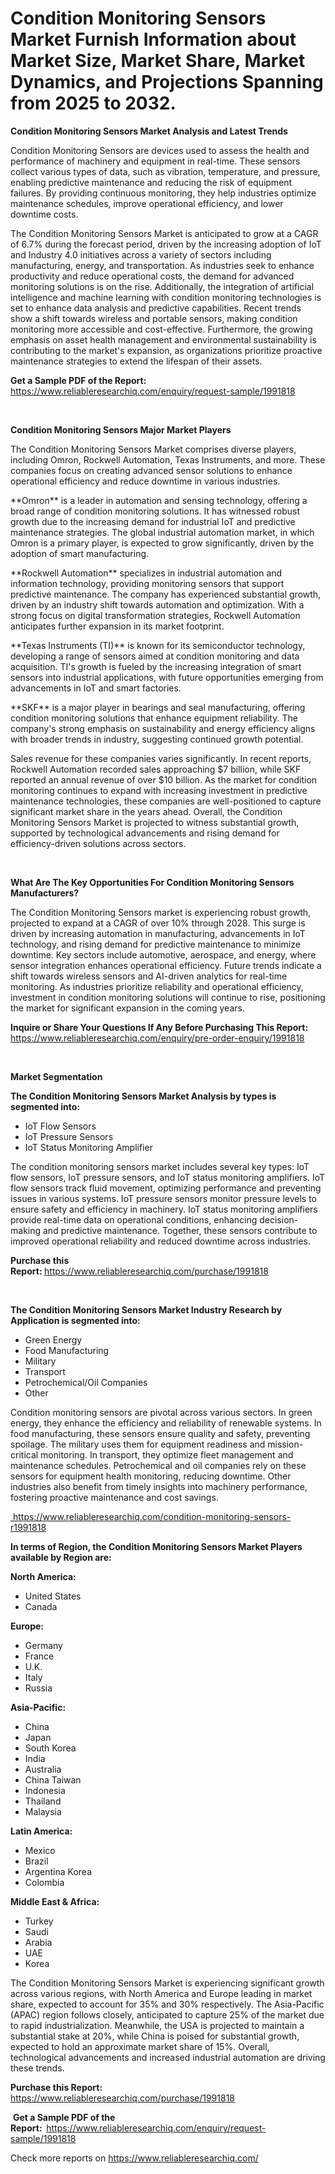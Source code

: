<p><h1>Condition Monitoring Sensors Market Furnish Information about Market Size, Market Share, Market Dynamics, and Projections Spanning from 2025 to 2032.</h1></p><p><strong>Condition Monitoring Sensors Market Analysis and Latest Trends</strong></p>
<p><p>Condition Monitoring Sensors are devices used to assess the health and performance of machinery and equipment in real-time. These sensors collect various types of data, such as vibration, temperature, and pressure, enabling predictive maintenance and reducing the risk of equipment failures. By providing continuous monitoring, they help industries optimize maintenance schedules, improve operational efficiency, and lower downtime costs.</p><p>The Condition Monitoring Sensors Market is anticipated to grow at a CAGR of 6.7% during the forecast period, driven by the increasing adoption of IoT and Industry 4.0 initiatives across a variety of sectors including manufacturing, energy, and transportation. As industries seek to enhance productivity and reduce operational costs, the demand for advanced monitoring solutions is on the rise. Additionally, the integration of artificial intelligence and machine learning with condition monitoring technologies is set to enhance data analysis and predictive capabilities. Recent trends show a shift towards wireless and portable sensors, making condition monitoring more accessible and cost-effective. Furthermore, the growing emphasis on asset health management and environmental sustainability is contributing to the market's expansion, as organizations prioritize proactive maintenance strategies to extend the lifespan of their assets.</p></p>
<p><strong>Get a Sample PDF of the Report:&nbsp;</strong> <a href="https://www.reliableresearchiq.com/enquiry/request-sample/1991818?utm_campaign=3202&utm_medium=2&utm_source=Github&utm_content=ia&utm_term=06042025&utm_id=condition-monitoring-sensors">https://www.reliableresearchiq.com/enquiry/request-sample/1991818</a></p>
<p>&nbsp;</p>
<p><strong>Condition Monitoring Sensors Major Market Players</strong></p>
<p><p>The Condition Monitoring Sensors Market comprises diverse players, including Omron, Rockwell Automation, Texas Instruments, and more. These companies focus on creating advanced sensor solutions to enhance operational efficiency and reduce downtime in various industries.</p><p>**Omron** is a leader in automation and sensing technology, offering a broad range of condition monitoring solutions. It has witnessed robust growth due to the increasing demand for industrial IoT and predictive maintenance strategies. The global industrial automation market, in which Omron is a primary player, is expected to grow significantly, driven by the adoption of smart manufacturing.</p><p>**Rockwell Automation** specializes in industrial automation and information technology, providing monitoring sensors that support predictive maintenance. The company has experienced substantial growth, driven by an industry shift towards automation and optimization. With a strong focus on digital transformation strategies, Rockwell Automation anticipates further expansion in its market footprint.</p><p>**Texas Instruments (TI)** is known for its semiconductor technology, developing a range of sensors aimed at condition monitoring and data acquisition. TI's growth is fueled by the increasing integration of smart sensors into industrial applications, with future opportunities emerging from advancements in IoT and smart factories.</p><p>**SKF** is a major player in bearings and seal manufacturing, offering condition monitoring solutions that enhance equipment reliability. The company's strong emphasis on sustainability and energy efficiency aligns with broader trends in industry, suggesting continued growth potential.</p><p>Sales revenue for these companies varies significantly. In recent reports, Rockwell Automation recorded sales approaching $7 billion, while SKF reported an annual revenue of over $10 billion. As the market for condition monitoring continues to expand with increasing investment in predictive maintenance technologies, these companies are well-positioned to capture significant market share in the years ahead. Overall, the Condition Monitoring Sensors Market is projected to witness substantial growth, supported by technological advancements and rising demand for efficiency-driven solutions across sectors.</p></p>
<p>&nbsp;</p>
<p><strong>What Are The Key Opportunities For Condition Monitoring Sensors Manufacturers?</strong></p>
<p><p>The Condition Monitoring Sensors market is experiencing robust growth, projected to expand at a CAGR of over 10% through 2028. This surge is driven by increasing automation in manufacturing, advancements in IoT technology, and rising demand for predictive maintenance to minimize downtime. Key sectors include automotive, aerospace, and energy, where sensor integration enhances operational efficiency. Future trends indicate a shift towards wireless sensors and AI-driven analytics for real-time monitoring. As industries prioritize reliability and operational efficiency, investment in condition monitoring solutions will continue to rise, positioning the market for significant expansion in the coming years.</p></p>
<p><strong>Inquire or Share Your Questions If Any Before Purchasing This Report:</strong> <a href="https://www.reliableresearchiq.com/enquiry/pre-order-enquiry/1991818?utm_campaign=3202&utm_medium=2&utm_source=Github&utm_content=ia&utm_term=06042025&utm_id=condition-monitoring-sensors">https://www.reliableresearchiq.com/enquiry/pre-order-enquiry/1991818</a></p>
<p>&nbsp;</p>
<p><strong>Market Segmentation</strong></p>
<p><strong>The Condition Monitoring Sensors Market Analysis by types is segmented into:</strong></p>
<p><ul><li>IoT Flow Sensors</li><li>IoT Pressure Sensors</li><li>IoT Status Monitoring Amplifier</li></ul></p>
<p><p>The condition monitoring sensors market includes several key types: IoT flow sensors, IoT pressure sensors, and IoT status monitoring amplifiers. IoT flow sensors track fluid movement, optimizing performance and preventing issues in various systems. IoT pressure sensors monitor pressure levels to ensure safety and efficiency in machinery. IoT status monitoring amplifiers provide real-time data on operational conditions, enhancing decision-making and predictive maintenance. Together, these sensors contribute to improved operational reliability and reduced downtime across industries.</p></p>
<p><strong>Purchase this Report:&nbsp;</strong><a href="https://www.reliableresearchiq.com/purchase/1991818?utm_campaign=3202&utm_medium=2&utm_source=Github&utm_content=ia&utm_term=06042025&utm_id=condition-monitoring-sensors">https://www.reliableresearchiq.com/purchase/1991818</a></p>
<p>&nbsp;</p>
<p><strong>The Condition Monitoring Sensors Market Industry Research by Application is segmented into:</strong></p>
<p><ul><li>Green Energy</li><li>Food Manufacturing</li><li>Military</li><li>Transport</li><li>Petrochemical/Oil Companies</li><li>Other</li></ul></p>
<p><p>Condition monitoring sensors are pivotal across various sectors. In green energy, they enhance the efficiency and reliability of renewable systems. In food manufacturing, these sensors ensure quality and safety, preventing spoilage. The military uses them for equipment readiness and mission-critical monitoring. In transport, they optimize fleet management and maintenance schedules. Petrochemical and oil companies rely on these sensors for equipment health monitoring, reducing downtime. Other industries also benefit from timely insights into machinery performance, fostering proactive maintenance and cost savings.</p></p>
<p><a href="https://www.reliableresearchiq.com/condition-monitoring-sensors-r1991818?utm_campaign=3202&utm_medium=2&utm_source=Github&utm_content=ia&utm_term=06042025&utm_id=condition-monitoring-sensors">&nbsp;https://www.reliableresearchiq.com/condition-monitoring-sensors-r1991818</a></p>
<p><strong>In terms of Region, the Condition Monitoring Sensors Market Players available by Region are:</strong></p>
<p>
    <p> <strong> North America: </strong>
        <ul>
            <li>United States</li>
            <li>Canada</li>
        </ul>
        </p> 
    <p> <strong> Europe: </strong>
        <ul>
            <li>Germany</li>
            <li>France</li>
            <li>U.K.</li>
            <li>Italy</li>
            <li>Russia</li>
        </ul>
        </p> 
    <p> <strong> Asia-Pacific: </strong>
        <ul>
            <li>China</li>
            <li>Japan</li>
            <li>South Korea</li>
            <li>India</li>
            <li>Australia</li>
            <li>China Taiwan</li>
            <li>Indonesia</li>
            <li>Thailand</li>
            <li>Malaysia</li>
        </ul>
        </p> 
    <p> <strong> Latin America: </strong>
        <ul>
            <li>Mexico</li>
            <li>Brazil</li>
            <li>Argentina Korea</li>
            <li>Colombia</li>
        </ul>
        </p> 
    <p> <strong> Middle East & Africa: </strong>
        <ul>
            <li>Turkey</li>
            <li>Saudi</li>
            <li>Arabia</li>
            <li>UAE</li>
            <li>Korea</li>
        </ul>
    </p>
    </p>
<p><p>The Condition Monitoring Sensors Market is experiencing significant growth across various regions, with North America and Europe leading in market share, expected to account for 35% and 30% respectively. The Asia-Pacific (APAC) region follows closely, anticipated to capture 25% of the market due to rapid industrialization. Meanwhile, the USA is projected to maintain a substantial stake at 20%, while China is poised for substantial growth, expected to hold an approximate market share of 15%. Overall, technological advancements and increased industrial automation are driving these trends.</p></p>
<p><strong>Purchase this Report: </strong><a href="https://www.reliableresearchiq.com/purchase/1991818?utm_campaign=3202&utm_medium=2&utm_source=Github&utm_content=ia&utm_term=06042025&utm_id=condition-monitoring-sensors">https://www.reliableresearchiq.com/purchase/1991818</a></p>
<p>&nbsp;<strong>Get a Sample PDF of the Report:&nbsp;&nbsp;</strong><a href="https://www.reliableresearchiq.com/enquiry/request-sample/1991818?utm_campaign=3202&utm_medium=2&utm_source=Github&utm_content=ia&utm_term=06042025&utm_id=condition-monitoring-sensors">https://www.reliableresearchiq.com/enquiry/request-sample/1991818</a></p>
<p><strong></strong></p>
<p>Check more reports on <a href="https://www.reliableresearchiq.com/?utm_campaign=3202&utm_medium=2&utm_source=Github&utm_content=ia&utm_term=06042025&utm_id=condition-monitoring-sensors">https://www.reliableresearchiq.com/</a></p>